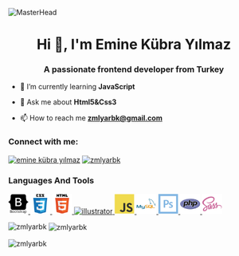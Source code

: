 ![MasterHead](https://img.freepik.com/vector-premium/encabezado-tipografico-desarrollo-front-end_277904-11239.jpg?w=996)
<h1 align="center">Hi 👋, I'm Emine Kübra Yılmaz</h1>
<h3 align="center">A passionate frontend developer from Turkey</h3>

- 🌱 I’m currently learning **JavaScript**

- 💬 Ask me about **Html5&Css3**

- 📫 How to reach me **zmlyarbk@gmail.com**

<h3 align="left">Connect with me:</h3>
<p align="left">
<a href="https://linkedin.com/in/emine kübra yılmaz" target="blank"><img align="center" src="https://raw.githubusercontent.com/rahuldkjain/github-profile-readme-generator/master/src/images/icons/Social/linked-in-alt.svg" alt="emine kübra yılmaz" height="30" width="40" /></a>
<a href="https://instagram.com/zmlyarbk" target="blank"><img align="center" src="https://raw.githubusercontent.com/rahuldkjain/github-profile-readme-generator/master/src/images/icons/Social/instagram.svg" alt="zmlyarbk" height="30" width="40" /></a>
</p>

<h3 align="left">Languages And Tools</h3>
<p align="left"> 
  <a href="https://getbootstrap.com" target="_blank" rel="noreferrer"> 
    <img src="https://raw.githubusercontent.com/devicons/devicon/master/icons/bootstrap/bootstrap-plain-wordmark.svg" alt="bootstrap" width="40" height="40"/> </a> 
  <a href="https://www.w3schools.com/css/" target="_blank" rel="noreferrer"> 
    <img src="https://raw.githubusercontent.com/devicons/devicon/master/icons/css3/css3-original-wordmark.svg" alt="css3" width="40" height="40"/> </a> 
  <a href="https://www.w3.org/html/" target="_blank" rel="noreferrer">
    <img src="https://raw.githubusercontent.com/devicons/devicon/master/icons/html5/html5-original-wordmark.svg" alt="html5" width="40" height="40"/> </a> 
  <a href="https://www.adobe.com/in/products/illustrator.html" target="_blank" rel="noreferrer">
    <img src="https://www.vectorlogo.zone/logos/adobe_illustrator/adobe_illustrator-icon.svg" alt="illustrator" width="40" height="40"/> </a>
  <a href="https://developer.mozilla.org/en-US/docs/Web/JavaScript" target="_blank" rel="noreferrer"> 
    <img src="https://raw.githubusercontent.com/devicons/devicon/master/icons/javascript/javascript-original.svg" alt="javascript" width="40" height="40"/> </a>
  <a href="https://www.mysql.com/" target="_blank" rel="noreferrer">
    <img src="https://raw.githubusercontent.com/devicons/devicon/master/icons/mysql/mysql-original-wordmark.svg" alt="mysql" width="40" height="40"/> </a> 
  <a href="https://www.photoshop.com/en" target="_blank" rel="noreferrer">
    <img src="https://raw.githubusercontent.com/devicons/devicon/master/icons/photoshop/photoshop-line.svg" alt="photoshop" width="40" height="40"/> </a>
  <a href="https://www.php.net" target="_blank" rel="noreferrer"> 
    <img src="https://raw.githubusercontent.com/devicons/devicon/master/icons/php/php-original.svg" alt="php" width="40" height="40"/> </a> 
  <a href="https://sass-lang.com" target="_blank" rel="noreferrer"> 
    <img src="https://raw.githubusercontent.com/devicons/devicon/master/icons/sass/sass-original.svg" alt="sass" width="40" height="40"/> </a> </p>
<p><img align="left" src="https://github-readme-stats.vercel.app/api/top-langs?username=zmlyarbk&show_icons=true&locale=en&layout=compact" alt="zmlyarbk" /></p>
<p>&nbsp;<img align="center" src="https://github-readme-stats.vercel.app/api?username=zmlyarbk&show_icons=true&locale=en" alt="zmlyarbk" /></p>
<p><img align="center" src="https://github-readme-streak-stats.herokuapp.com/?user=zmlyarbk&theme=dark" alt="zmlyarbk" /></p>
